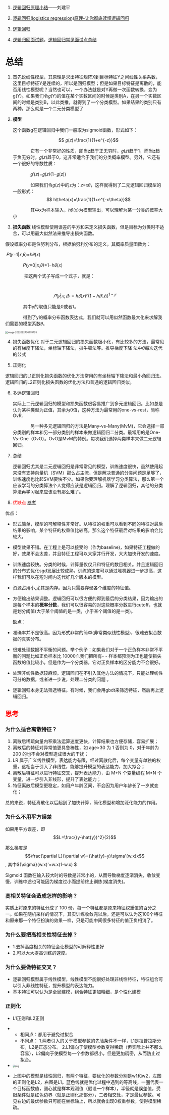 1. [逻辑回归原理小结](https://www.cnblogs.com/pinard/p/6029432.html)——刘建平
2. [逻辑回归(logistics regression)原理-让你彻底读懂逻辑回归](https://mp.weixin.qq.com/s/66W_ykeakaoIilZcjDvNCA)
3. [逻辑回归](https://zhuanlan.zhihu.com/p/74874291)

2. [逻辑归回面试题](https://zhuanlan.zhihu.com/p/299612493)，[逻辑回归常见面试点总结](https://www.cnblogs.com/modifyrong/p/7739955.html)

# 总结

1. 首先说线性模型，其原理是求出特征矩阵X到目标特征Y之间线性关系系数，这里目标特征Y是连续的，所以是回归模型；但是如果目标特征是离散的，能否用线性模型呢？当然也可以，一个办法就是对Y再做一次函数转换，变为g(Y)。如果我们令𝑔(𝑌)的值在某个实数区间的时候是类别A，在另一个实数区间的时候是类别B，以此类推，就得到了一个分类模型。如果结果的类别只有两种，那么就是一个二元分类模型了

2. **模型**

   这个函数g在逻辑回归中我们一般取为sigmoid函数，形式如下：

   $$ 𝑔(𝑧)=\frac{1}{1+e^{-z}}$$

   　　　　它有一个非常好的性质，即当z趋于正无穷时，𝑔(𝑧)趋于1，而当z趋于负无穷时，𝑔(𝑧)趋于0，这非常适合于我们的分类概率模型。另外，它还有一个很好的导数性质：

   　　　　𝑔′(𝑧)=𝑔(𝑧)(1−𝑔(𝑧))

   　　　　如果我们令𝑔(𝑧)中的z为：𝑧=𝑥𝜃，这样就得到了二元逻辑回归模型的一般形式：$$ h\theta(x)=\frac{1}{1+e^{-x\theta}}$$

   　　　　其中x为样本输入，ℎ𝜃(𝑥)为模型输出，可以理解为某一分类的概率大小

2. **损失函数**
  线性模型使用误差的平方和来定义损失函数，但是目标为分类时不适合，可以用最大似然法来推导出损失函数。
  

假设概率分布是伯努利分布，根据伯努利分布的定义，其概率质量函数为：


​                𝑃(𝑦=1|𝑥,𝜃)=ℎ𝜃(𝑥)

　　　　𝑃(𝑦=0|𝑥,𝜃)=1−ℎ𝜃(𝑥)

　　　　 把这两个式子写成一个式子，就是：

　　　　$$𝑃(𝑦|𝑥,𝜃)=ℎ𝜃(𝑥)^𝑦(1−ℎ𝜃(𝑥))^{1−𝑦}$$

　　　　其中y的取值只能是0或者1。

　　　　得到了y的概率分布函数表达式，我们就可以用似然函数最大化来求解我们需要的模型系数𝜃。

<img src="https://piggo-picture.oss-cn-hangzhou.aliyuncs.com/image-20220924081113703.png" alt="image-20220924081113703" style="zoom:50%;" />

4. 损失函数优化
   对于二元逻辑回归的损失函数极小化，有比较多的方法，最常见的有梯度下降法，坐标轴下降法，拟牛顿法等。推导梯度下降 法中$\theta$每次迭代的公式

5. 正则化

逻辑回归的L1正则化损失函数的优化方法常用的有坐标轴下降法和最小角回归法。　逻辑回归的L2正则化损失函数的优化方法和普通的逻辑回归类似。

6. 多远逻辑回归

   实际上二元逻辑回归的模型和损失函数很容易推广到多元逻辑回归。比如总是认为某种类型为正值，其余为0值，这种方法为最常用的one-vs-rest，简称OvR.

   　　　　另一种多元逻辑回归的方法是Many-vs-Many(MvM)，它会选择一部分类别的样本和另一部分类别的样本来做逻辑回归二分类。最常用的是One-Vs-One（OvO）。OvO是MvM的特例。每次我们选择两类样本来做二元逻辑回归。

7. 总结

   逻辑回归尤其是二元逻辑回归是非常常见的模型，训练速度很快，虽然使用起来没有支持向量机（SVM）那么占主流，但是解决普通的分类问题是足够了，训练速度也比起SVM要快不少。如果你要理解机器学习分类算法，那么第一个应该学习的分类算法个人觉得应该是逻辑回归。理解了逻辑回归，其他的分类算法再学习起来应该没有那么难了。

8. <font color=red>优缺点</font> [参考](https://blog.csdn.net/qq_27782503/article/details/88778831)

优点：

- 形式简单，模型的可解释性非常好。从特征的权重可以看到不同的特征对最后结果的影响，某个特征的权重值比较高，那么这个特征最后对结果的影响会比较大。

- 模型效果不错。在工程上是可以接受的（作为baseline)，如果特征工程做的好，效果不会太差，并且特征工程可以大家并行开发，大大加快开发的速度。

- 训练速度较快。分类的时候，计算量仅仅只和特征的数目相关。并且逻辑回归的分布式优化sgd发展比较成熟，训练的速度可以通过堆机器进一步提高，这样我们可以在短时间内迭代好几个版本的模型。

- 资源占用小,尤其是内存。因为只需要存储各个维度的特征值。

- 方便输出结果调整。逻辑回归可以很方便的得到最后的分类结果，因为输出的是每个样本的**概率分数**，我们可以很容易的对这些概率分数进行cutoff，也就是划分阈值(大于某个阈值的是一类，小于某个阈值的是一类)。

  缺点：

- 准确率并不是很高。因为形式非常的简单(非常类似线性模型)，很难去拟合数据的真实分布。
- 很难处理数据不平衡的问题。举个例子：如果我们对于一个正负样本非常不平衡的问题比如正负样本比 10000:1.我们把所有- - 样本都预测为正也能使损失函数的值比较小。但是作为一个分类器，它对正负样本的区分能力不会很好。
- 处理非线性数据较麻烦。逻辑回归在不引入其他方法的情况下，只能处理线性可分的数据，或者进一步说，处理二分类的问题 。
- 逻辑回归本身无法筛选特征。有时候，我们会用gbdt来筛选特征，然后再上逻辑回归。

## <font color=red>思考</font>

### 为什么适合离散特征？

1. 离散后稀疏向量内积乘法运算速度更快，计算结果也方便存储，容易扩展；
2. 离散后的特征对异常值更具鲁棒性，如 age>30 为 1 否则为 0，对于年龄为 200 的也不会对模型造成很大的干扰；
3. LR 属于广义线性模型，表达能力有限，经过离散化后，每个变量有单独的权重，这相当于引入了非线性，能够提升模型的表达能力，加大拟合；
4. 离散后特征可以进行特征交叉，提升表达能力，由 M+N 个变量编程 M*N 个变量，进一步引入非线形，提升了表达能力；
5. 特征离散后模型更稳定，如用户年龄区间，不会因为用户年龄长了一岁就变化；

总的来说，特征离散化以后起到了加快计算，简化模型和增加泛化能力的作用。

### 为什么不用平方误差

如果用平方误差，即$$L=\frac{(y-\hat{y})^2}{2}$$

那么梯度是$$\frac{\partial L}{\partial w}=(\hat{y}-y)\sigma'(w.x)x$$,  其中${\sigma}(w.x)'=w.x(1-w.x) $

Sigmoid 函数在输入较大时的导数是非常小的，从而导致梯度逐渐消失，收敛变慢，训练中途也可能因为梯度过小而提前终止训练(梯度消失)。

### 高相关特征会造成怎样的影响？

实质上将原来的特征分成了 100 份，每一个特征都是原来特征权重值的百分之一。如果在随机采样的情况下，其实训练收敛完以后，还是可以认为这100个特征和原来那一个特征扮演的效果一样，只是可能中间很多特征的值正负相消了。

### 为什么要把高相关性特征去掉？ 

- 1.去掉高度相关的特征会让模型的可解释性更好
- 2.可以大大提高训练的速度。

### 为什么要做特征交叉？

- 逻辑回归模型属于线性模型，线性模型不能很好处理非线性特征，特征组合可以引入非线性特征，提升模型的表达能力。
- 基本特征可以认为是全局建模，组合特征更加精细，是个性化建模

### 正则化

- L1正则和L2正则

- - 相同点：都用于避免过拟合
  - 不同点：
    1.两者引入的关于模型参数的先验条件不一样，L1是拉普拉斯分布，L2是正态分布。
    2.L1偏向于使模型参数变得稀疏（但实际上并不那么容易），L2偏向于使模型每一个参数都很小，但是更加稠密，从而防止过拟合。

- <img src="https://piggo-picture.oss-cn-hangzhou.aliyuncs.com/v2-676847ea71a2128d4bf32c147a8773c2_1440w.jpg" alt="img" style="zoom:50%;" />

- 上图中的模型是线性回归，有两个特征，要优化的参数分别是w1和w2，左图的正则化是L2，右图是L1。蓝色线就是优化过程中遇到的等高线，一圈代表一个目标函数值，圆心就是样本观测值（假设一个样本），半径就是误差值，受限条件就是红色边界（就是正则化那部分），二者相交处，才是最优参数。可见右边的最优参数只可能在坐标轴上，所以就会出现0权重参数，使得模型稀疏。